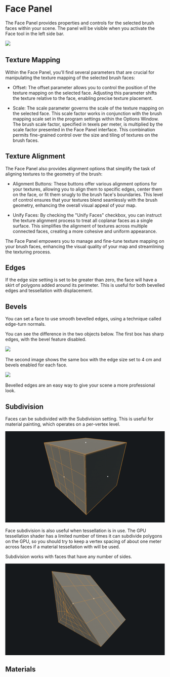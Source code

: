 # Face Panel

The Face Panel provides properties and controls for the selected brush faces within your scene. The panel will be visible when you activate the Face tool in the left side bar.

![](https://github.com/UltraEngine/Documentation/blob/master/Images/facepanel.png?raw=true)

## Texture Mapping

Within the Face Panel, you'll find several parameters that are crucial for manipulating the texture mapping of the selected brush faces:

- Offset: The offset parameter allows you to control the position of the texture mapping on the selected face. Adjusting this parameter shifts the texture relative to the face, enabling precise texture placement.

- Scale: The scale parameter governs the scale of the texture mapping on the selected face. This scale factor works in conjunction with the brush mapping scale set in the program settings within the Options Window. The brush scale factor, specified in texels per meter, is multiplied by the scale factor presented in the Face Panel interface. This combination permits fine-grained control over the size and tiling of textures on the brush faces.

## Texture Alignment

The Face Panel also provides alignment options that simplify the task of aligning textures to the geometry of the brush:

- Alignment Buttons: These buttons offer various alignment options for your textures, allowing you to align them to specific edges, center them on the face, or fit them snugly to the brush face's boundaries. This level of control ensures that your textures blend seamlessly with the brush geometry, enhancing the overall visual appeal of your map.

- Unify Faces: By checking the "Unify Faces" checkbox, you can instruct the texture alignment process to treat all coplanar faces as a single surface. This simplifies the alignment of textures across multiple connected faces, creating a more cohesive and uniform appearance.

The Face Panel empowers you to manage and fine-tune texture mapping on your brush faces, enhancing the visual quality of your map and streamlining the texturing process.

## Edges

If the edge size setting is set to be greater than zero, the face will have a skirt of polygons added around its perimeter. This is useful for both bevelled edges and tessellation with displacement.

## Bevels

You can set a face to use smooth bevelled edges, using a technique called edge-turn normals.

You can see the difference in the two objects below. The first box has sharp edges, with the bevel feature disabled.

![](https://github.com/UltraEngine/Documentation/blob/master/Images/sharpedges.png?raw=true)

The second image shows the same box with the edge size set to 4 cm and bevels enabled for each face.

![](https://github.com/UltraEngine/Documentation/blob/master/Images/softedges.png?raw=true)

Bevelled edges are an easy way to give your scene a more professional look.

## Subdivision

Faces can be subdivided with the Subdivision setting. This is useful for material painting, which operates on a per-vertex level.

![](https://github.com/Leadwerks/Documentation/blob/master/Images/subd.png?raw=true)

Face subdivision is also useful when tessellation is in use. The GPU tessellation shader has a limited number of times it can subdivide polygons on the GPU, so you should try to keep a vertex spacing of about one meter across faces if a material tessellation with will be used.

Subdivision works with faces that have any number of sides.

![](https://github.com/Leadwerks/Documentation/blob/master/Images/subd2.png?raw=true)

## Materials

